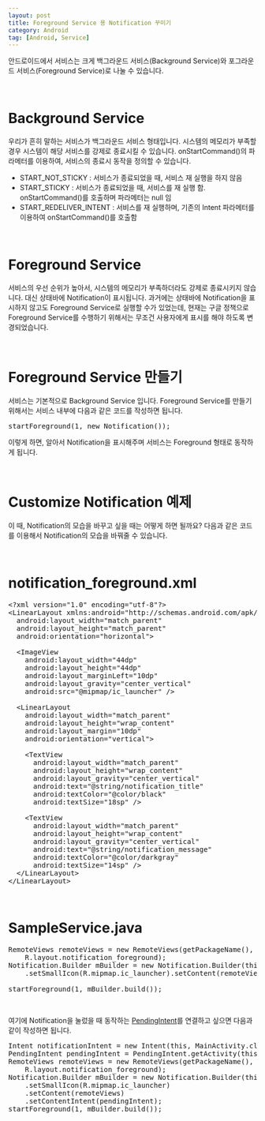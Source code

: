 ```yaml
---
layout: post
title: Foreground Service 용 Notification 꾸미기
category: Android
tag: [Android, Service]
---
```


안드로이드에서 서비스는 크게 백그라운드 서비스(Background Service)와
포그라운드 서비스(Foreground Service)로 나눌 수 있습니다.

<br>

# Background Service

우리가 흔히 말하는 서비스가 백그라운드 서비스 형태입니다. 시스템의 메모리가 부족할 경우
시스템이 해당 서비스를 강제로 종료시킬 수 있습니다. onStartCommand()의 파라메터를 이용하여,
서비스의 종료시 동작을 정의할 수 있습니다.
<ul>
 	<li>START_NOT_STICKY : 서비스가 종료되었을 때, 서비스 재 실행을 하지 않음</li>
 	<li>START_STICKY : 서비스가 종료되었을 때, 서비스를 재 실행 함. onStartCommand()를 호출하며 파라메터는 null 임</li>
 	<li>START_REDELIVER_INTENT : 서비스를 재 실행하며, 기존의 Intent 파라메터를 이용하여 onStartCommand()를 호출함</li>
</ul>
<br>

# Foreground Service

서비스의 우선 순위가 높아서, 시스템의 메모리가 부족하더라도 강제로 종료시키지 않습니다.
대신 상태바에 Notification이 표시됩니다. 과거에는 상태바에 Notification을 표시하지 않고도
Foreground Service로 실행할 수가 있었는데, 현재는 구글 정책으로 Foreground Service를 수행하기
위해서는 무조건 사용자에게 표시를 해야 하도록 변경되었습니다.

<br>

# Foreground Service 만들기

서비스는 기본적으로 Background Service 입니다. Foreground Service를 만들기 위해서는
서비스 내부에 다음과 같은 코드를 작성하면 됩니다.

<pre class="prettyprint">startForeground(1, new Notification());</pre>

이렇게 하면, 알아서 Notification을 표시해주며 서비스는 Foreground 형태로 동작하게 됩니다.

<br>

# Customize Notification 예제

이 때, Notification의 모습을 바꾸고 싶을 때는 어떻게 하면 될까요? 다음과 같은 코드를
이용해서 Notification의 모습을 바꿔줄 수 있습니다.

<br>

# notification_foreground.xml

<pre class="prettyprint">&lt;?xml version="1.0" encoding="utf-8"?&gt;
&lt;LinearLayout xmlns:android="http://schemas.android.com/apk/res/android"
  android:layout_width="match_parent"
  android:layout_height="match_parent"
  android:orientation="horizontal"&gt;

  &lt;ImageView
    android:layout_width="44dp"
    android:layout_height="44dp"
    android:layout_marginLeft="10dp"
    android:layout_gravity="center_vertical"
    android:src="@mipmap/ic_launcher" /&gt;

  &lt;LinearLayout
    android:layout_width="match_parent"
    android:layout_height="wrap_content"
    android:layout_margin="10dp"
    android:orientation="vertical"&gt;

    &lt;TextView
      android:layout_width="match_parent"
      android:layout_height="wrap_content"
      android:layout_gravity="center_vertical"
      android:text="@string/notification_title"
      android:textColor="@color/black"
      android:textSize="18sp" /&gt;

    &lt;TextView
      android:layout_width="match_parent"
      android:layout_height="wrap_content"
      android:layout_gravity="center_vertical"
      android:text="@string/notification_message"
      android:textColor="@color/darkgray"
      android:textSize="14sp" /&gt;
  &lt;/LinearLayout&gt;
&lt;/LinearLayout&gt;</pre>

<br>

# SampleService.java

<pre class="prettyprint">RemoteViews remoteViews = new RemoteViews(getPackageName(),
    R.layout.notification_foreground);
Notification.Builder mBuilder = new Notification.Builder(this)
    .setSmallIcon(R.mipmap.ic_launcher).setContent(remoteViews);

startForeground(1, mBuilder.build());</pre>
<br>

여기에 Notification을 눌렀을 때 동작하는 [PendingIntent](https://developer.android.com/reference/android/app/PendingIntent.html)를
연결하고 싶으면 다음과 같이 작성하면 됩니다.

<pre class="prettyprint">Intent notificationIntent = new Intent(this, MainActivity.class);
PendingIntent pendingIntent = PendingIntent.getActivity(this, 0, notificationIntent, 0);
RemoteViews remoteViews = new RemoteViews(getPackageName(),
    R.layout.notification_foreground);
Notification.Builder mBuilder = new Notification.Builder(this)
    .setSmallIcon(R.mipmap.ic_launcher)
    .setContent(remoteViews)
    .setContentIntent(pendingIntent);
startForeground(1, mBuilder.build());</pre>

